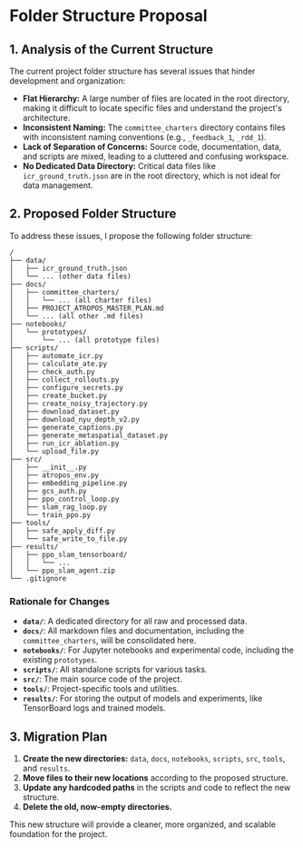 # Folder Structure Proposal

## 1. Analysis of the Current Structure

The current project folder structure has several issues that hinder development and organization:

*   **Flat Hierarchy:** A large number of files are located in the root directory, making it difficult to locate specific files and understand the project's architecture.
*   **Inconsistent Naming:** The `committee_charters` directory contains files with inconsistent naming conventions (e.g., `_feedback_1`, `_rdd_1`).
*   **Lack of Separation of Concerns:** Source code, documentation, data, and scripts are mixed, leading to a cluttered and confusing workspace.
*   **No Dedicated Data Directory:** Critical data files like `icr_ground_truth.json` are in the root directory, which is not ideal for data management.

## 2. Proposed Folder Structure

To address these issues, I propose the following folder structure:

```
/
├── data/
│   ├── icr_ground_truth.json
│   └── ... (other data files)
├── docs/
│   ├── committee_charters/
│   │   └── ... (all charter files)
│   ├── PROJECT_ATROPOS_MASTER_PLAN.md
│   └── ... (all other .md files)
├── notebooks/
│   └── prototypes/
│       └── ... (all prototype files)
├── scripts/
│   ├── automate_icr.py
│   ├── calculate_ate.py
│   ├── check_auth.py
│   ├── collect_rollouts.py
│   ├── configure_secrets.py
│   ├── create_bucket.py
│   ├── create_noisy_trajectory.py
│   ├── download_dataset.py
│   ├── download_nyu_depth_v2.py
│   ├── generate_captions.py
│   ├── generate_metaspatial_dataset.py
│   ├── run_icr_ablation.py
│   └── upload_file.py
├── src/
│   ├── __init__.py
│   ├── atropos_env.py
│   ├── embedding_pipeline.py
│   ├── gcs_auth.py
│   ├── ppo_control_loop.py
│   ├── slam_rag_loop.py
│   └── train_ppo.py
├── tools/
│   ├── safe_apply_diff.py
│   └── safe_write_to_file.py
├── results/
│   ├── ppo_slam_tensorboard/
│   │   └── ...
│   └── ppo_slam_agent.zip
└── .gitignore
```

### Rationale for Changes

*   **`data/`**: A dedicated directory for all raw and processed data.
*   **`docs/`**: All markdown files and documentation, including the `committee_charters`, will be consolidated here.
*   **`notebooks/`**: For Jupyter notebooks and experimental code, including the existing `prototypes`.
*   **`scripts/`**: All standalone scripts for various tasks.
*   **`src/`**: The main source code of the project.
*   **`tools/`**: Project-specific tools and utilities.
*   **`results/`**: For storing the output of models and experiments, like TensorBoard logs and trained models.

## 3. Migration Plan

1.  **Create the new directories:** `data`, `docs`, `notebooks`, `scripts`, `src`, `tools`, and `results`.
2.  **Move files to their new locations** according to the proposed structure.
3.  **Update any hardcoded paths** in the scripts and code to reflect the new structure.
4.  **Delete the old, now-empty directories.**

This new structure will provide a cleaner, more organized, and scalable foundation for the project.